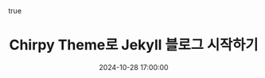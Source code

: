 ---
title: "Chirpy Theme로 Jekyll 블로그 시작하기"
date: 2024-10-28 17:00:00 
categories: [Programming, Blogging]
tags: [jekyll, chirpy, blog]
math: true
toc: true
pin: true
---
